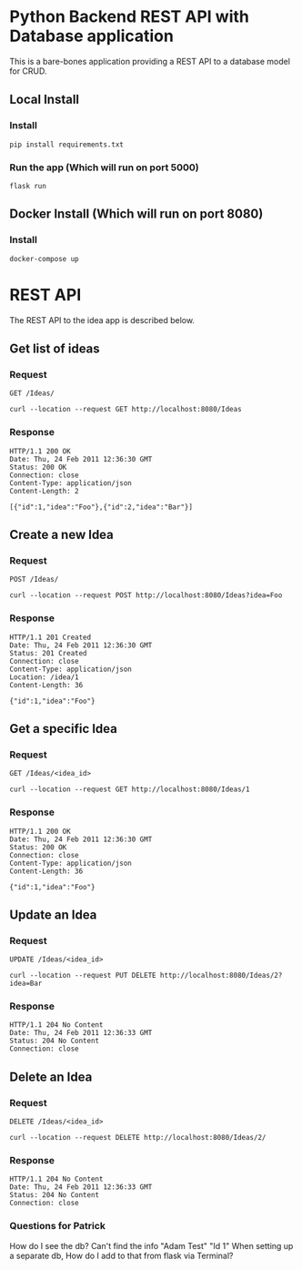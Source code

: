 # Python Backend REST API with Database application

This is a bare-bones application providing a REST
API to a database model for CRUD.

## Local Install

### Install

    pip install requirements.txt

### Run the app (Which will run on port 5000)

    flask run

## Docker Install (Which will run on port 8080)

### Install

    docker-compose up

# REST API

The REST API to the idea app is described below.

## Get list of ideas

### Request

`GET /Ideas/`

    curl --location --request GET http://localhost:8080/Ideas

### Response

    HTTP/1.1 200 OK
    Date: Thu, 24 Feb 2011 12:36:30 GMT
    Status: 200 OK
    Connection: close
    Content-Type: application/json
    Content-Length: 2

    [{"id":1,"idea":"Foo"},{"id":2,"idea":"Bar"}]

## Create a new Idea

### Request

`POST /Ideas/`

    curl --location --request POST http://localhost:8080/Ideas?idea=Foo

### Response

    HTTP/1.1 201 Created
    Date: Thu, 24 Feb 2011 12:36:30 GMT
    Status: 201 Created
    Connection: close
    Content-Type: application/json
    Location: /idea/1
    Content-Length: 36

    {"id":1,"idea":"Foo"}

## Get a specific Idea

### Request

`GET /Ideas/<idea_id>`

    curl --location --request GET http://localhost:8080/Ideas/1

### Response

    HTTP/1.1 200 OK
    Date: Thu, 24 Feb 2011 12:36:30 GMT
    Status: 200 OK
    Connection: close
    Content-Type: application/json
    Content-Length: 36

    {"id":1,"idea":"Foo"}

## Update an Idea

### Request

`UPDATE /Ideas/<idea_id>`

    curl --location --request PUT DELETE http://localhost:8080/Ideas/2?idea=Bar

### Response

    HTTP/1.1 204 No Content
    Date: Thu, 24 Feb 2011 12:36:33 GMT
    Status: 204 No Content
    Connection: close

## Delete an Idea

### Request

`DELETE /Ideas/<idea_id>`

    curl --location --request DELETE http://localhost:8080/Ideas/2/

### Response

    HTTP/1.1 204 No Content
    Date: Thu, 24 Feb 2011 12:36:33 GMT
    Status: 204 No Content
    Connection: close

### Questions for Patrick

How do I see the db? Can't find the info "Adam Test" "Id 1"
When setting up a separate db, How do I add to that from flask via Terminal?

